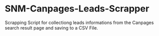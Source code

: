 # SNM-Canpages-Leads-Scrapper
Scrapping Script for collectiong leads informations from the Canpages search result page and saving to a CSV File.
